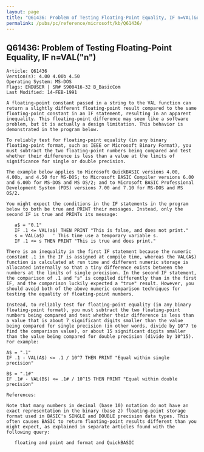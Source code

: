 ```yaml
---
layout: page
title: "Q61436: Problem of Testing Floating-Point Equality, IF n=VAL(&quot;n&quot;)"
permalink: /pubs/pc/reference/microsoft/kb/Q61436/
---
```


## Q61436: Problem of Testing Floating-Point Equality, IF n=VAL(&quot;n&quot;)

	Article: Q61436
	Version(s): 4.00 4.00b 4.50
	Operating System: MS-DOS
	Flags: ENDUSER | SR# S900416-32 B_BasicCom
	Last Modified: 14-FEB-1991
	
	A floating-point constant passed in a string to the VAL function can
	return a slightly different floating-point result compared to the same
	floating-point constant in an IF statement, resulting in an apparent
	inequality. This floating-point difference may seem like a software
	problem, but it is actually a design limitation. This behavior is
	demonstrated in the program below.
	
	To reliably test for floating-point equality (in any binary
	floating-point format, such as IEEE or Microsoft Binary Format), you
	must subtract the two floating-point numbers being compared and test
	whether their difference is less than a value at the limits of
	significance for single or double precision.
	
	The example below applies to Microsoft QuickBASIC versions 4.00,
	4.00b, and 4.50 for MS-DOS; to Microsoft BASIC Compiler versions 6.00
	and 6.00b for MS-DOS and MS OS/2; and to Microsoft BASIC Professional
	Development System (PDS) versions 7.00 and 7.10 for MS-DOS and MS
	OS/2.
	
	You might expect the conditions in the IF statements in the program
	below to both be true and PRINT their messages. Instead, only the
	second IF is true and PRINTs its message:
	
	   a$ = "0.1"
	   IF .1 <= VAL(a$) THEN PRINT "This is false, and does not print."
	   s = VAL(a$)   ' This time use a temporary variable s.
	   IF .1 <= s THEN PRINT "This is true and does print."
	
	There is an inequality in the first IF statement because the numeric
	constant .1 in the IF is assigned at compile time, whereas the VAL(A$)
	function is calculated at run time and different numeric storage is
	allocated internally so that a tiny difference exists between the
	numbers at the limits of single precision. In the second IF statement,
	the comparison of .1 and "s" is compiled differently than in the first
	IF, and the comparison luckily expected a "true" result. However, you
	should avoid both of the above numeric comparison techniques for
	testing the equality of floating-point numbers.
	
	Instead, to reliably test for floating-point equality (in any binary
	floating-point format), you must subtract the two floating-point
	numbers being compared and test whether their difference is less than
	a value that is about 7 significant digits smaller than the value
	being compared for single precision (in other words, divide by 10^7 to
	find the comparison value), or about 15 significant digits smaller
	than the value being compared for double precision (divide by 10^15).
	For example:
	
	A$ = ".1"
	IF .1 - VAL(A$) <= .1 / 10^7 THEN PRINT "Equal within single precision"
	
	B$ = ".1#"
	IF .1# - VAL(B$) <= .1# / 10^15 THEN PRINT "Equal within double precision"
	
	References:
	
	Note that many numbers in decimal (base 10) notation do not have an
	exact representation in the binary (base 2) floating-point storage
	format used in BASIC's SINGLE and DOUBLE precision data types. This
	often causes BASIC to return floating-point results different than you
	might expect, as explained in separate articles found with the
	following query:
	
	   floating and point and format and QuickBASIC
